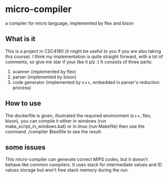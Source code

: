 # micro-compiler
a compiler for micro language, implemented by flex and bison

## What is it
This is a project in CSC4180 (it might be useful to you if you are also taking this course). 
I think my implementation is quite straight forward, with a lot of comments, 
so give me star if your like it plz :)
It consists of three parts: 

1. scanner (implemented by flex)
2. parser (implemented by bison)
3. code generator (implemented by c++, embedded in parser's reduction process)

## How to use
The dockerfile is given, illustrated the required environment (c++, flex, bison),
you can compile it either in windows (run make_script_in_windows.bat) or in linux (run Makefile)
then use the command
  ./compiler \$testfile
to see the result.

## some issues
This micro-compiler can generate correct MIPS codes, but it doesn't behave like common compilers. 
It uses stack for intermediate values and ID values storage but won't free stack memory during the run.

